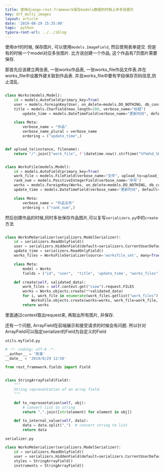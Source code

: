 ```yaml
---
title: 使用django-rest-framework保存models数据的时候上传多张图片
key: drf_multi_images
layout: article
date: '2019-08-29 15:35:00'
tags:  python
typora-root-url: ../../iblog
---
```


使用drf的时候, 保存图片, 可以使用`models.ImageField`, 然后使用表单提交. 但是有的时候一个model对应多张图片. 比方说创建一个作品, 这个作品有7页图片需要保存.

那首先应该建立两张表, 一张works作品表, 一张works_file作品文件表.并在works_file中设置外键关联到作品表. 并且works_file中要有字段保存页码信息,防止混乱.

```python

class Works(models.Model):
    id = models.AutoField(primary_key=True)
    user = models.ForeignKey(User, on_delete=models.DO_NOTHING, db_constraint=False)
    title = models.CharField(max_length=200, verbose_name="标题")
 		update_time = models.DateTimeField(verbose_name="更新时间", default=datetime.now)

    class Meta:
        verbose_name = "作品"
        verbose_name_plural = verbose_name
        ordering = ("update_time",)


def upload_to(instance, filename):
    return "/".join(["work_file", f'{datetime.now().strftime("%Y%m%d_%H%M%S")}__{filename}'])


class WorksFile(models.Model):
    id = models.AutoField(primary_key=True)
    work_file = models.FileField(verbose_name="文件", upload_to=upload_to)
    rank_num = models.PositiveIntegerField(verbose_name='序号')
    works = models.ForeignKey(Works, on_delete=models.DO_NOTHING, db_constraint=False, verbose_name="所属作品")
    update_time = models.DateTimeField(verbose_name="更新时间", default=datetime.now)

    class Meta:
        verbose_name = "作品文件"
        ordering = ("rank_num",)

```

然后创建作品的时候,同时多张保存作品图片,可以复写`serializers.py`中的`create`方法

```python

class WorksMeSerializer(serializers.ModelSerializer):
    id = serializers.ReadOnlyField()
    user = serializers.HiddenField(default=serializers.CurrentUserDefault())
    update_time = serializers.ReadOnlyField()
    works_files = WorksFileSerializer(source='worksfile_set', many=True, read_only=True, label="作品文件")

    class Meta:
        model = Works
        fields = ("id", "user",  "title", 'update_time', "works_files")

    def create(self, validated_data):
        work_files = self.context.get("view").request.FILES
        works = Works.objects.create(**validated_data)
        for i, work_file in enumerate(work_files.getlist("work_files"), start=1):
            WorksFile.objects.create(works=works, work_file=work_file, rank_num=i)
        return works

```

里面通过context取出request来, 再取出所有图片, 并保存.

还有一个问题, ArrayField在前端展示和接受请求的时候会有问题. 所以针对ArrayField可以指定serializer的Field为自定义的Field

`utils.myfield.py`

```python
# -*- coding: utf-8 -*-
__author__ = '陈章'
__date__ = '2019/8/29 12:58'

from rest_framework.fields import Field


class StringArrayField(Field):
    """
    String representation of an array field.
    """

    def to_representation(self, obj):
        # convert list to string
        return ",".join([str(element) for element in obj])

    def to_internal_value(self, data):
        data = data.split(",")  # convert string to list
        return data

```

`serializer.py`

```python
class WorksMeSerializer(serializers.ModelSerializer):
    id = serializers.ReadOnlyField()
    user = serializers.HiddenField(default=serializers.CurrentUserDefault())
    styles = StringArrayField()
    instruments = StringArrayField()
```

